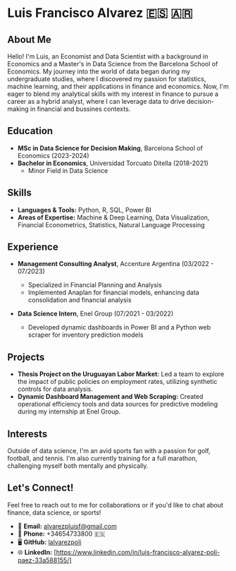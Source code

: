 # Luis Francisco Alvarez 🇪🇸 🇦🇷

## About Me
Hello! I'm Luis, an Economist and Data Scientist with a background in Economics and a Master's in Data Science from the Barcelona School of Economics. My journey into the world of data began during my undergraduate studies, where I discovered my passion for statistics, machine learning, and their applications in finance and economics. Now, I'm eager to blend my analytical skills with my interest in finance to pursue a career as a hybrid analyst, where I can leverage data to drive decision-making in financial and bussines contexts.

## Education

- **MSc in Data Science for Decision Making**, Barcelona School of Economics (2023-2024)
- **Bachelor in Economics**, Universidad Torcuato Ditella (2018-2021)
  - Minor Field in Data Science

## Skills

- **Languages & Tools:** Python, R, SQL, Power BI
- **Areas of Expertise:** Machine & Deep Learning, Data Visualization, Financial Econometrics,  Statistics, Natural Language Processing

## Experience

- **Management Consulting Analyst**, Accenture Argentina (03/2022 - 07/2023)
  - Specialized in Financial Planning and Analysis
  - Implemented Anaplan for financial models, enhancing data consolidation and financial analysis

- **Data Science Intern**, Enel Group (07/2021 - 03/2022)
  - Developed dynamic dashboards in Power BI and a Python web scraper for inventory prediction models

## Projects

- **Thesis Project on the Uruguayan Labor Market:** Led a team to explore the impact of public policies on employment rates, utilizing synthetic controls for data analysis.
- **Dynamic Dashboard Management and Web Scraping:** Created operational efficiency tools and data sources for predictive modeling during my internship at Enel Group.

## Interests

Outside of data science, I'm an avid sports fan with a passion for golf, football, and tennis. I'm also currently training for a full marathon, challenging myself both mentally and physically.

## Let's Connect!

Feel free to reach out to me for collaborations or if you'd like to chat about finance, data science, or sports!

- 📧 **Email:** alvarezpluisf@gmail.com
- 📱 **Phone:** +34654733800 🇪🇸
- 🖥️ **GitHub:** [lalvarezpoli](https://github.com/lalvarezpoli)
- 🌐 **LinkedIn:** [https://www.linkedin.com/in/luis-francisco-alvarez-poli-paez-33a588155/]


